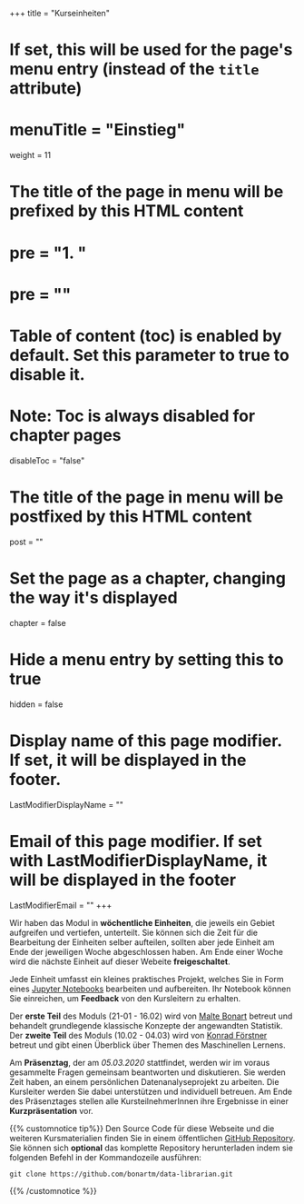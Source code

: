+++
title = "Kurseinheiten"
# If set, this will be used for the page's menu entry (instead of the `title` attribute)
# menuTitle = "Einstieg"
weight = 11
# The title of the page in menu will be prefixed by this HTML content
 # pre = "<b>1. </b>"
# pre = "<i class='fab fa-github'></i>"
# Table of content (toc) is enabled by default. Set this parameter to true to disable it.
# Note: Toc is always disabled for chapter pages
disableToc = "false"
# The title of the page in menu will be postfixed by this HTML content
post = ""
# Set the page as a chapter, changing the way it's displayed
chapter = false
# Hide a menu entry by setting this to true
hidden = false
# Display name of this page modifier. If set, it will be displayed in the footer.
LastModifierDisplayName = ""
# Email of this page modifier. If set with LastModifierDisplayName, it will be displayed in the footer
LastModifierEmail = ""
+++

Wir haben das Modul in **wöchentliche Einheiten**, die jeweils ein Gebiet aufgreifen und vertiefen, unterteilt. Sie können sich die Zeit für die Bearbeitung der Einheiten selber aufteilen, sollten aber jede Einheit am Ende der jeweiligen Woche abgeschlossen haben. Am Ende einer Woche wird die nächste Einheit auf dieser Webeite **freigeschaltet**.

Jede Einheit umfasst ein kleines praktisches Projekt, welches Sie in Form eines [Jupyter Notebooks](https://jupyter.org/) bearbeiten und aufbereiten. Ihr Notebook können Sie einreichen, um **Feedback** von den Kursleitern zu erhalten.

Der **erste Teil** des Moduls (21-01 - 16.02) wird von [Malte Bonart](mailto:malte@bonart.de) betreut und behandelt grundlegende klassische Konzepte der angewandten Statistik. Der **zweite Teil** des Moduls (10.02 - 04.03) wird von [Konrad Förstner](mailto:foerstner@zbmed.de) betreut und gibt einen Überblick über Themen des Maschinellen Lernens.

Am **Präsenztag**, der am *05.03.2020* stattfindet, werden wir im voraus gesammelte Fragen gemeinsam beantworten und diskutieren. Sie werden Zeit haben, an einem persönlichen Datenanalyseprojekt zu arbeiten. Die Kursleiter werden Sie dabei unterstützen und individuell betreuen. Am Ende des Präsenztages stellen alle KursteilnehmerInnen ihre Ergebnisse in einer **Kurzpräsentation** vor.

{{% customnotice tip%}}
Den Source Code für diese Webseite und die weiteren Kursmaterialien finden Sie in einem öffentlichen [GitHub Repository](https://github.com/bonartm/data-librarian). Sie können sich **optional** das komplette Repository herunterladen indem sie folgenden Befehl in der Kommandozeile ausführen:
```shell
git clone https://github.com/bonartm/data-librarian.git
```
{{% /customnotice %}}
